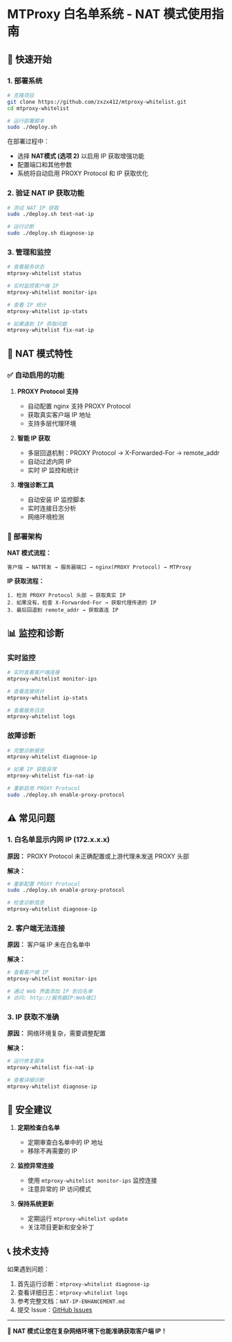 # MTProxy 白名单系统 - NAT 模式使用指南

## 🎯 快速开始

### 1. 部署系统

```bash
# 克隆项目
git clone https://github.com/zxzx412/mtproxy-whitelist.git
cd mtproxy-whitelist

# 运行部署脚本
sudo ./deploy.sh
```

在部署过程中：
- 选择 **NAT模式 (选项 2)** 以启用 IP 获取增强功能
- 配置端口和其他参数
- 系统将自动启用 PROXY Protocol 和 IP 获取优化

### 2. 验证 NAT IP 获取功能

```bash
# 测试 NAT IP 获取
sudo ./deploy.sh test-nat-ip

# 运行诊断
sudo ./deploy.sh diagnose-ip
```

### 3. 管理和监控

```bash
# 查看服务状态
mtproxy-whitelist status

# 实时监控客户端 IP
mtproxy-whitelist monitor-ips

# 查看 IP 统计
mtproxy-whitelist ip-stats

# 如果遇到 IP 获取问题
mtproxy-whitelist fix-nat-ip
```

## 🔧 NAT 模式特性

### ✅ 自动启用的功能

1. **PROXY Protocol 支持**
   - 自动配置 nginx 支持 PROXY Protocol
   - 获取真实客户端 IP 地址
   - 支持多层代理环境

2. **智能 IP 获取**
   - 多层回退机制：PROXY Protocol → X-Forwarded-For → remote_addr
   - 自动过滤内网 IP
   - 实时 IP 监控和统计

3. **增强诊断工具**
   - 自动安装 IP 监控脚本
   - 实时连接日志分析
   - 网络环境检测

### 🚀 部署架构

**NAT 模式流程：**
```
客户端 → NAT转发 → 服务器端口 → nginx(PROXY Protocol) → MTProxy
```

**IP 获取流程：**
```
1. 检测 PROXY Protocol 头部 → 获取真实 IP
2. 如果没有，检查 X-Forwarded-For → 获取代理传递的 IP  
3. 最后回退到 remote_addr → 获取直连 IP
```

## 📊 监控和诊断

### 实时监控

```bash
# 实时查看客户端连接
mtproxy-whitelist monitor-ips

# 查看连接统计
mtproxy-whitelist ip-stats

# 查看服务日志
mtproxy-whitelist logs
```

### 故障诊断

```bash
# 完整诊断报告
mtproxy-whitelist diagnose-ip

# 如果 IP 获取异常
mtproxy-whitelist fix-nat-ip

# 重新启用 PROXY Protocol
sudo ./deploy.sh enable-proxy-protocol
```

## ⚠️ 常见问题

### 1. 白名单显示内网 IP (172.x.x.x)

**原因：** PROXY Protocol 未正确配置或上游代理未发送 PROXY 头部

**解决：**
```bash
# 重新配置 PROXY Protocol
sudo ./deploy.sh enable-proxy-protocol

# 检查诊断信息
mtproxy-whitelist diagnose-ip
```

### 2. 客户端无法连接

**原因：** 客户端 IP 未在白名单中

**解决：**
```bash
# 查看客户端 IP
mtproxy-whitelist monitor-ips

# 通过 Web 界面添加 IP 到白名单
# 访问: http://服务器IP:Web端口
```

### 3. IP 获取不准确

**原因：** 网络环境复杂，需要调整配置

**解决：**
```bash
# 运行修复脚本
mtproxy-whitelist fix-nat-ip

# 查看详细诊断
mtproxy-whitelist diagnose-ip
```

## 🔐 安全建议

1. **定期检查白名单**
   - 定期审查白名单中的 IP 地址
   - 移除不再需要的 IP

2. **监控异常连接**
   - 使用 `mtproxy-whitelist monitor-ips` 监控连接
   - 注意异常的 IP 访问模式

3. **保持系统更新**
   - 定期运行 `mtproxy-whitelist update`
   - 关注项目更新和安全补丁

## 📞 技术支持

如果遇到问题：

1. 首先运行诊断：`mtproxy-whitelist diagnose-ip`
2. 查看详细日志：`mtproxy-whitelist logs`
3. 参考完整文档：`NAT-IP-ENHANCEMENT.md`
4. 提交 Issue：[GitHub Issues](https://github.com/zxzx412/mtproxy-whitelist/issues)

---

🌟 **NAT 模式让您在复杂网络环境下也能准确获取客户端 IP！**